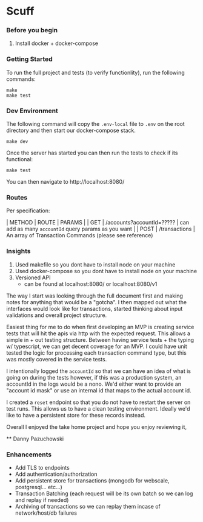 # Scuff

### Before you begin

1. Install docker + docker-compose

### Getting Started

To run the full project and tests (to verify functionlity), run the following commands:

```
make
make test
```

### Dev Environment

The following command will copy the `.env-local` file to `.env` on the root directory and then start our docker-compose stack.

```
make dev
```

Once the server has started you can then run the tests to check if its functional:
```
make test
```

You can then navigate to http://localhost:8080/<your-valid-route>

### Routes

Per specification:

| METHOD | ROUTE | PARAMS |
| GET | /accounts?accountId=????? | can add as many `accountId` query params as you want |
| POST | /transactions | An array of Transaction Commands (please see reference)

### Insights

1. Used makefile so you dont have to install node on your machine
2. Used docker-compose so you dont have to install node on your machine
3. Versioned API
    - can be found at localhost:8080/ or localhost:8080/v1

The way I start was looking through the full document first and making notes for anything that would be a "gotcha". I then mapped out what the interfaces would look like for transactions, started thinking about input validations and overall project structure.

Easiest thing for me to do when first developing an MVP is creating service tests that will hit the apis via http with the expected request. This allows a simple in + out testing structure. Between having service tests + the typing w/ typescript, we can get decent coverage for an MVP. I could have unit tested the logic for processing each transaction command type, but this was mostly covered in the service tests.

I intentionally logged the `accountId` so that we can have an idea of what is going on during the tests however, if this was a production system, an accountId in the logs would be a nono. We'd either want to provide an "account id mask" or use an internal id that maps to the actual account id.

I created a `reset` endpoint so that you do not have to restart the server on test runs. This allows us to have a clean testing environment. Ideally we'd like to have a persistent store for these records instead.

Overall I enjoyed the take home project and hope you enjoy reviewing it,

** Danny Pazuchowski

### Enhancements

- Add TLS to endpoints
- Add authentication/authorization
- Add persistent store for transactions (mongodb for webscale, postgresql... etc...)
- Transaction Batching (each request will be its own batch so we can log and replay if needed)
- Archiving of transactions so we can replay them incase of network/host/db failures
